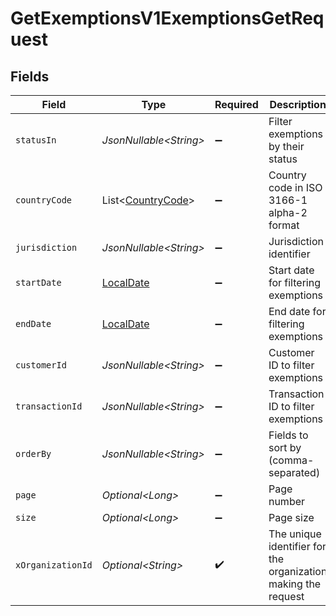 # GetExemptionsV1ExemptionsGetRequest


## Fields

| Field                                                                           | Type                                                                            | Required                                                                        | Description                                                                     | Example                                                                         |
| ------------------------------------------------------------------------------- | ------------------------------------------------------------------------------- | ------------------------------------------------------------------------------- | ------------------------------------------------------------------------------- | ------------------------------------------------------------------------------- |
| `statusIn`                                                                      | *JsonNullable\<String>*                                                         | :heavy_minus_sign:                                                              | Filter exemptions by their status                                               |                                                                                 |
| `countryCode`                                                                   | List\<[CountryCode](../../models/operations/CountryCode.md)>                    | :heavy_minus_sign:                                                              | Country code in ISO 3166-1 alpha-2 format                                       | US                                                                              |
| `jurisdiction`                                                                  | *JsonNullable\<String>*                                                         | :heavy_minus_sign:                                                              | Jurisdiction identifier                                                         | CA                                                                              |
| `startDate`                                                                     | [LocalDate](https://docs.oracle.com/javase/8/docs/api/java/time/LocalDate.html) | :heavy_minus_sign:                                                              | Start date for filtering exemptions                                             | 2024-01-01                                                                      |
| `endDate`                                                                       | [LocalDate](https://docs.oracle.com/javase/8/docs/api/java/time/LocalDate.html) | :heavy_minus_sign:                                                              | End date for filtering exemptions                                               | 2024-01-01                                                                      |
| `customerId`                                                                    | *JsonNullable\<String>*                                                         | :heavy_minus_sign:                                                              | Customer ID to filter exemptions                                                | cust_1234                                                                       |
| `transactionId`                                                                 | *JsonNullable\<String>*                                                         | :heavy_minus_sign:                                                              | Transaction ID to filter exemptions                                             | trans_1234                                                                      |
| `orderBy`                                                                       | *JsonNullable\<String>*                                                         | :heavy_minus_sign:                                                              | Fields to sort by (comma-separated)                                             |                                                                                 |
| `page`                                                                          | *Optional\<Long>*                                                               | :heavy_minus_sign:                                                              | Page number                                                                     |                                                                                 |
| `size`                                                                          | *Optional\<Long>*                                                               | :heavy_minus_sign:                                                              | Page size                                                                       |                                                                                 |
| `xOrganizationId`                                                               | *Optional\<String>*                                                             | :heavy_check_mark:                                                              | The unique identifier for the organization making the request                   | org_12345                                                                       |